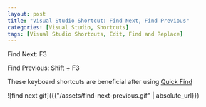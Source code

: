 ```yaml
---
layout: post
title: "Visual Studio Shortcut: Find Next, Find Previous"
categories: [Visual Studio, Shortcuts]
tags: [Visual Studio Shortcuts, Edit, Find and Replace]
---
```


Find Next: F3

Find Previous: Shift + F3

These keyboard shortcuts are beneficial after using [Quick Find]({{"/blog/visual-studio-shortcut-quick-find"}})

![find next gif]({{"/assets/find-next-previous.gif" | absolute_url}})